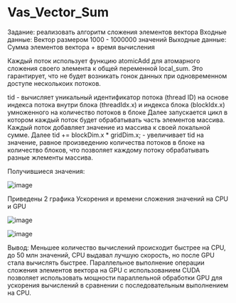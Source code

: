 # Vas_Vector_Sum

Задание: реализовать алгоритм сложения элементов вектора 
Входные данные: Вектор размером 1000 - 1000000 значений 
Выходные данные: Сумма элементов вектора + время вычисления

  Каждый поток использует функцию atomicAdd для атомарного сложения своего элемента к общей переменной local_sum. Это гарантирует, что не будет возникать гонок данных при одновременном доступе несколькоих потоков.

  tid - вычисляет уникальный идентификатор потока (thread ID) на основе индекса потока внутри блока (threadIdx.x) и индекса блока (blockIdx.x) умноженного на количество потоков в блоке
  Далее запускается цикл в котором каждый поток будет обрабатывать часть элементов массива. Каждый поток добавляет значение из массива к своей локальной сумме.
  Далее tid += blockDim.x * gridDim.x; - увеличивает tid на значение, равное произведению количества потоков в блоке на количество блоков, что позволяет каждому потоку обрабатывать разные жлементы массива.

  Получившиеся значения:


![image](https://github.com/vasser2323/Vas_Vector_Sum/assets/73202398/8f155287-c9b2-4292-a2bd-98363411d47f)

  
  Приведены 2 графика Ускорения и времени сложения значений на CPU и GPU 
  
  ![image](https://github.com/vasser2323/Vas_Vector_Sum/assets/73202398/612b0485-0a85-4a82-8667-39e32c1d4660)

  ![image](https://github.com/vasser2323/Vas_Vector_Sum/assets/73202398/fd7f6d0b-fe99-4dd6-9a2c-b838a9918921)

  Вывод:
    Меньшее количество вычислений происходит быстрее на CPU, до 50 млн значений, CPU выдавал лучшую скорость, но после GPU стала вычислять быстрее. Параллельное выполнение операции сложения элементов вектора на GPU с использованием CUDA позволяет использовать мощности параллельной обработки GPU для ускорения вычислений в сравнении с последовательным выполнением на CPU.
  

